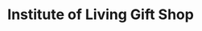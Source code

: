 ---
title: "Institute of Living Gift Shop"
url: /hartford/institute-of-living-gift-shop/
shop: Andenken
---